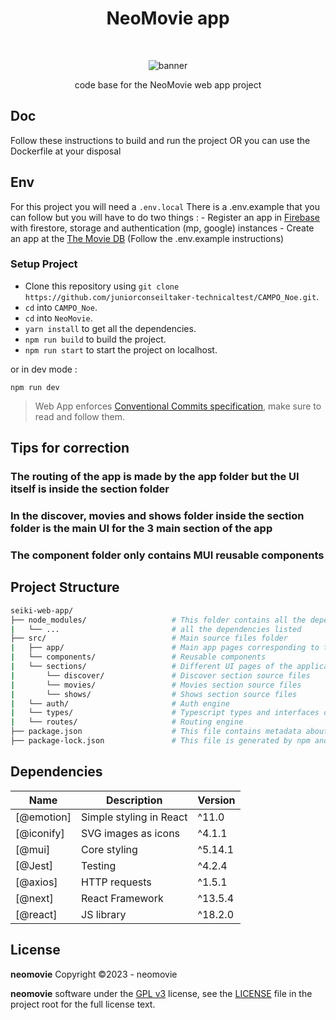 <h1 align="center">NeoMovie app</h1></br>

<p align="center">
<img src="https://cdn.discordapp.com/attachments/774360587391860769/1169793859430125709/fzfezfezfezfezdze.png?ex=6556b26d&is=65443d6d&hm=d50ecaf74138878c735e9031fc4aca520c1c02965bac6fa47d2ec2015281602d&" alt="banner"></img>
</p>

<p align="center">
   code base for the NeoMovie web app project
</p>

## Doc

Follow these instructions to build and run the project OR you can use the Dockerfile at your disposal

## Env

For this project you will need a ```.env.local```
There is a .env.example that you can follow but you will have to do two things :
    - Register an app in <a href="https://firebase.com/">Firebase</a> with firestore, storage and authentication (mp, google) instances
    - Create an app at the <a href="https://www.themoviedb.org/">The Movie DB</a> (Follow the .env.example instructions)

### Setup Project

- Clone this repository using `git clone https://github.com/juniorconseiltaker-technicaltest/CAMPO_Noe.git`.
- `cd` into `CAMPO_Noe`.
- `cd` into `NeoMovie`.
- `yarn install` to get all the dependencies.
- `npm run build` to build the project.
- `npm run start` to start the project on localhost.

or in dev mode : 
```
npm run dev
```

> Web App enforces [Conventional Commits specification](https://www.conventionalcommits.org/en/v1.0.0/), make sure to read and follow them.

## Tips for correction

### The routing of the app is made by the app folder but the UI itself is inside the section folder

### In the discover, movies and shows folder inside the section folder is the main UI for the 3 main section of the app

### The component folder only contains MUI reusable components

## Project Structure

```bash
seiki-web-app/
├── node_modules/                   # This folder contains all the dependencies that the project requires, including React Native itself.
|   └── ...                         # all the dependencies listed
├── src/                            # Main source files folder
|   ├── app/                        # Main app pages corresponding to the route (url)
|   └── components/                 # Reusable components
|   └── sections/                   # Different UI pages of the applications (called by the app files)
|       └── discover/               # Discover section source files
|       └── movies/                 # Movies section source files
|       └── shows/                  # Shows section source files
|   └── auth/                       # Auth engine
|   └── types/                      # Typescript types and interfaces declarations
|   └── routes/                     # Routing engine
├── package.json                    # This file contains metadata about the project, including the project name, version, and dependencies.
├── package-lock.json               # This file is generated by npm and ensures that the project's dependencies are installed in a consistent manner.
```

## Dependencies

| Name          | Description             | Version |
| ------------- | ----------------------- | ------- |
| [@emotion]    | Simple styling in React | ^11.0   |
| [@iconify]    | SVG images as icons     | ^4.1.1  |
| [@mui]        | Core styling            | ^5.14.1 |
| [@Jest]       | Testing                 | ^4.2.4  |
| [@axios]      | HTTP requests           | ^1.5.1  |
| [@next]       | React Framework         | ^13.5.4 |
| [@react]      | JS library              | ^18.2.0 |

## License

**neomovie** Copyright ©2023 - neomovie

**neomovie** software under
the [GPL v3](https://opensource.org/licenses/gpl-3.0.html)
license, see the [LICENSE](./LICENSE) file in the project root for the full license text.
